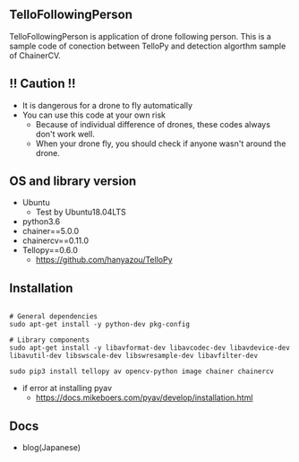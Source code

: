 
## TelloFollowingPerson

TelloFollowingPerson is application of drone following person.
This is a sample code of conection between TelloPy and detection algorthm sample of ChainerCV.

## !! Caution !!

- It is dangerous for a drone to fly automatically
- You can use this code at your own risk
    - Because of individual difference of drones, these codes always don't work well.
    - When your drone fly, you should check if anyone wasn't around the drone.

## OS and library version

- Ubuntu
    - Test by Ubuntu18.04LTS
- python3.6
- chainer==5.0.0
- chainercv==0.11.0
- Tellopy==0.6.0
    - <https://github.com/hanyazou/TelloPy>

## Installation

```

# General dependencies
sudo apt-get install -y python-dev pkg-config 

# Library components
sudo apt-get install -y libavformat-dev libavcodec-dev libavdevice-dev libavutil-dev libswscale-dev libswresample-dev libavfilter-dev

sudo pip3 install tellopy av opencv-python image chainer chainercv

```

- if error at installing pyav
    - <https://docs.mikeboers.com/pyav/develop/installation.html>

## Docs

- blog(Japanese)



